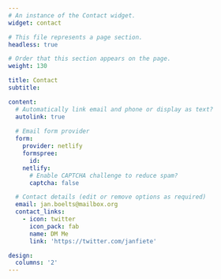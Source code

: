 ```yaml
---
# An instance of the Contact widget.
widget: contact

# This file represents a page section.
headless: true

# Order that this section appears on the page.
weight: 130

title: Contact
subtitle:

content:
  # Automatically link email and phone or display as text?
  autolink: true
  
  # Email form provider
  form:
    provider: netlify
    formspree:
      id:
    netlify:
      # Enable CAPTCHA challenge to reduce spam?
      captcha: false

  # Contact details (edit or remove options as required)
  email: jan.boelts@mailbox.org
  contact_links:
    - icon: twitter
      icon_pack: fab
      name: DM Me
      link: 'https://twitter.com/janfiete'

design:
  columns: '2'
---
```

